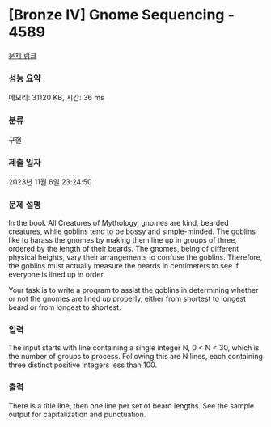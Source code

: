 # [Bronze IV] Gnome Sequencing - 4589 

[문제 링크](https://www.acmicpc.net/problem/4589) 

### 성능 요약

메모리: 31120 KB, 시간: 36 ms

### 분류

구현

### 제출 일자

2023년 11월 6일 23:24:50

### 문제 설명

<p>In the book All Creatures of Mythology, gnomes are kind, bearded creatures, while goblins tend to be bossy and simple-minded. The goblins like to harass the gnomes by making them line up in groups of three, ordered by the length of their beards. The gnomes, being of different physical heights, vary their arrangements to confuse the goblins. Therefore, the goblins must actually measure the beards in centimeters to see if everyone is lined up in order.</p>

<p>Your task is to write a program to assist the goblins in determining whether or not the gnomes are lined up properly, either from shortest to longest beard or from longest to shortest.</p>

### 입력 

 <p>The input starts with line containing a single integer N, 0 < N < 30, which is the number of groups to process. Following this are N lines, each containing three distinct positive integers less than 100.</p>

### 출력 

 <p>There is a title line, then one line per set of beard lengths. See the sample output for capitalization and punctuation.</p>

